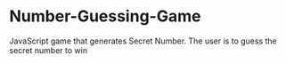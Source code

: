 # Number-Guessing-Game
JavaScript game that generates Secret Number.
The user is to guess the secret number to win
